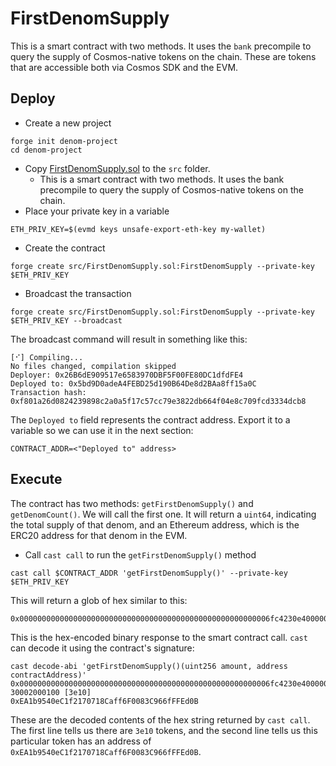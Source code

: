 # FirstDenomSupply

This is a smart contract with two methods. It uses the `bank` precompile to query the supply of Cosmos-native tokens on the chain. These are tokens that are accessible both via Cosmos SDK and the EVM.

## Deploy

* Create a new project
```
forge init denom-project
cd denom-project
```

* Copy [FirstDenomSupply.sol](FirstDenomSupply.sol) to the `src` folder.
  * This is a smart contract with two methods. It uses the bank precompile to query the supply of Cosmos-native tokens on the chain.
* Place your private key in a variable
```
ETH_PRIV_KEY=$(evmd keys unsafe-export-eth-key my-wallet)
```
* Create the contract
```
forge create src/FirstDenomSupply.sol:FirstDenomSupply --private-key $ETH_PRIV_KEY
```
* Broadcast the transaction
```
forge create src/FirstDenomSupply.sol:FirstDenomSupply --private-key $ETH_PRIV_KEY --broadcast
```
The broadcast command will result in something like this:
```
[⠊] Compiling...
No files changed, compilation skipped
Deployer: 0x26B6dE909517e6583970DBF5F00FE80DC1dfdFE4
Deployed to: 0x5bd9D0adeA4FEBD25d190B64De8d2BAa8ff15a0C
Transaction hash: 0xf801a26d0824239898c2a0a5f17c57cc79e3822db664f04e8c709fcd3334dcb8
```
The `Deployed to` field represents the contract address. Export it to a variable so we can use it in the next section:
```
CONTRACT_ADDR=<"Deployed to" address>
```

## Execute

The contract has two methods: `getFirstDenomSupply()` and `getDenomCount()`. We will call the first one. It will return a `uint64`, indicating the total supply of that denom, and an Ethereum address, which is the ERC20 address for that denom in the EVM.

* Call `cast call` to run the `getFirstDenomSupply()` method
```
cast call $CONTRACT_ADDR 'getFirstDenomSupply()' --private-key $ETH_PRIV_KEY
```
This will return a glob of hex similar to this:
```
0x00000000000000000000000000000000000000000000000000000006fc4230e4000000000000000000000000ea1b9540ec1f2170718caff6f0083c966fffed0b
```
This is the hex-encoded binary response to the smart contract call. `cast` can decode it using the contract's signature:
```
cast decode-abi 'getFirstDenomSupply()(uint256 amount, address contractAddress)' 0x00000000000000000000000000000000000000000000000000000006fc4230e4000000000000000000000000ea1b9540ec1f2170718caff6f0083c966fffed0b
30002000100 [3e10]
0xEA1b9540eC1f2170718Caff6F0083C966fFFEd0B
```

These are the decoded contents of the hex string returned by `cast call`. The first line tells us there are `3e10` tokens, and the second line tells us this particular token has an address of `0xEA1b9540eC1f2170718Caff6F0083C966fFFEd0B`.